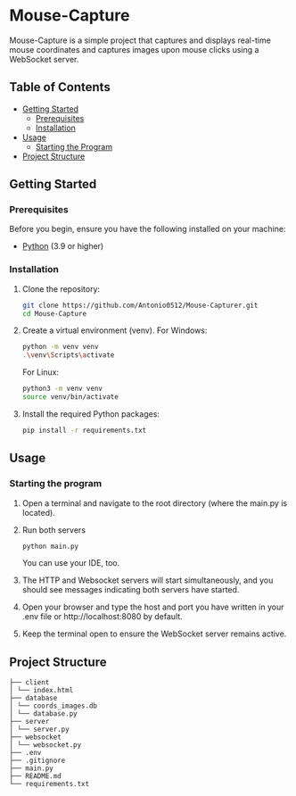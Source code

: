 # Mouse-Capture

Mouse-Capture is a simple project that captures and displays real-time mouse coordinates and captures images upon mouse clicks using a WebSocket server.

## Table of Contents

-   [Getting Started](#getting-started)
    -   [Prerequisites](#prerequisites)
    -   [Installation](#installation)
-   [Usage](#usage)
    -   [Starting the Program](#starting-the-program)
-   [Project Structure](#project-structure)

## Getting Started

### Prerequisites

Before you begin, ensure you have the following installed on your machine:

-   [Python](https://www.python.org/) (3.9 or higher)

### Installation

1. Clone the repository:

    ```bash
    git clone https://github.com/Antonio0512/Mouse-Capturer.git
    cd Mouse-Capture
    ```

2. Create a virtual environment (venv). For Windows:

    ```bash
    python -m venv venv
    .\venv\Scripts\activate
    ```

    For Linux:

    ```bash
    python3 -m venv venv
    source venv/bin/activate
    ```

3. Install the required Python packages:

    ```bash
    pip install -r requirements.txt
    ```

## Usage

### Starting the program

1. Open a terminal and navigate to the root directory (where the main.py is located).
   
2. Run both servers 
    ```bash
    python main.py
    ```
    You can use your IDE, too.
    
3. The HTTP and Websocket servers will start simultaneously, and you should see messages indicating both servers have started.

4. Open your browser and type the host and port you have written in your .env file or http://localhost:8080 by default.
   
5. Keep the terminal open to ensure the WebSocket server remains active.

## Project Structure

```
├── client
│ └── index.html
├── database
│ └── coords_images.db
│ └── database.py
├── server
│ └── server.py
├── websocket
│ └── websocket.py
├── .env
├── .gitignore
├── main.py
├── README.md
└── requirements.txt
```
